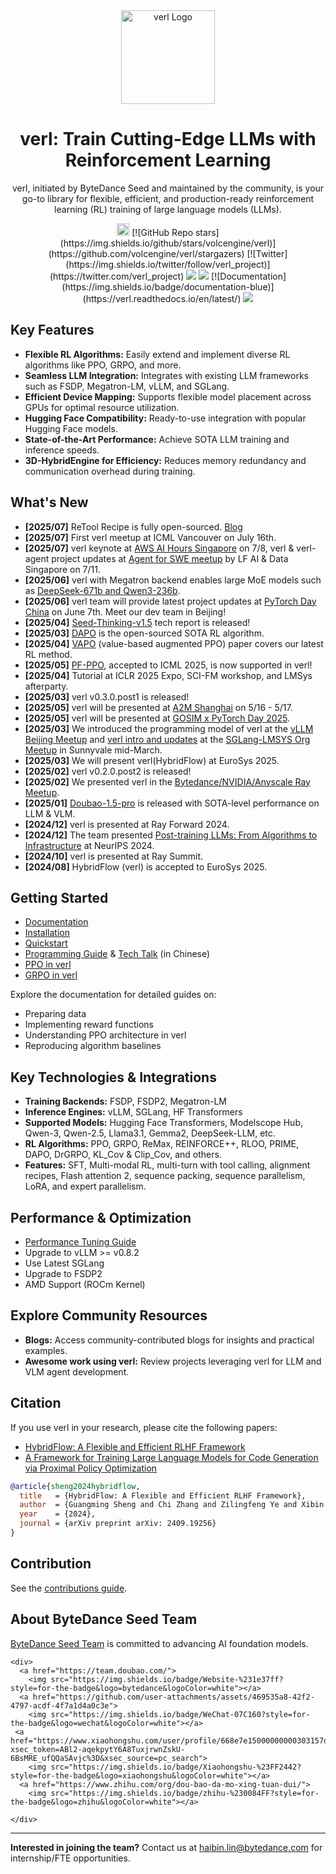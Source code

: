 <div align="center">
    <!--  Logo (optional, replace with a relevant image) -->
    <img src="https://github.com/user-attachments/assets/c42e675e-497c-4508-8bb9-093ad4d1f216" alt="verl Logo" width="150">
    <br>
    <h1>verl: Train Cutting-Edge LLMs with Reinforcement Learning</h1>
    <p>verl, initiated by ByteDance Seed and maintained by the community, is your go-to library for flexible, efficient, and production-ready reinforcement learning (RL) training of large language models (LLMs).</p>
</div>

<div align="center">
    <!-- Badges -->
    <a href="https://deepwiki.com/volcengine/verl"><img src="https://devin.ai/assets/deepwiki-badge.png" alt="Ask DeepWiki.com" style="height:20px;"></a>
    [![GitHub Repo stars](https://img.shields.io/github/stars/volcengine/verl)](https://github.com/volcengine/verl/stargazers)
    [![Twitter](https://img.shields.io/twitter/follow/verl_project)](https://twitter.com/verl_project)
    <a href="https://join.slack.com/t/verlgroup/shared_invite/zt-2w5p9o4c3-yy0x2Q56s_VlGLsJ93A6vA"><img src="https://img.shields.io/badge/Slack-verl-blueviolet?logo=slack&amp"></a>
    <a href="https://arxiv.org/pdf/2409.19256"><img src="https://img.shields.io/static/v1?label=EuroSys&message=Paper&color=red"></a>
    [![Documentation](https://img.shields.io/badge/documentation-blue)](https://verl.readthedocs.io/en/latest/)
    <a href="https://raw.githubusercontent.com/eric-haibin-lin/verl-community/refs/heads/main/WeChat.JPG"><img src="https://img.shields.io/badge/微信-green?logo=wechat&amp"></a>
</div>

## Key Features

*   **Flexible RL Algorithms:** Easily extend and implement diverse RL algorithms like PPO, GRPO, and more.
*   **Seamless LLM Integration:** Integrates with existing LLM frameworks such as FSDP, Megatron-LM, vLLM, and SGLang.
*   **Efficient Device Mapping:** Supports flexible model placement across GPUs for optimal resource utilization.
*   **Hugging Face Compatibility:** Ready-to-use integration with popular Hugging Face models.
*   **State-of-the-Art Performance:** Achieve SOTA LLM training and inference speeds.
*   **3D-HybridEngine for Efficiency:** Reduces memory redundancy and communication overhead during training.

## What's New

*   **[2025/07]** ReTool Recipe is fully open-sourced. [Blog](https://www.notion.so/verl-reTool-recipe-Using-multi-round-conversations-and-code-sandboxing-to-improve-the-math-of-large-23a8b5b7feba80b386b2e5b5e3c1cde0)
*   **[2025/07]** First verl meetup at ICML Vancouver on July 16th.
*   **[2025/07]** verl keynote at [AWS AI Hours Singapore](https://pages.awscloud.com/aws-ai-hours-sg.html#agenda) on 7/8, verl & verl-agent project updates at [Agent for SWE meetup](https://lu.ma/e498qhsi) by LF AI & Data Singapore on 7/11.
*   **[2025/06]** verl with Megatron backend enables large MoE models such as [DeepSeek-671b and Qwen3-236b](https://verl.readthedocs.io/en/latest/perf/dpsk.html).
*   **[2025/06]** verl team will provide latest project updates at [PyTorch Day China](https://www.lfasiallc.com/pytorch-day-china/) on June 7th. Meet our dev team in Beijing!
*   **[2025/04]** [Seed-Thinking-v1.5](https://github.com/ByteDance-Seed/Seed-Thinking-v1.5/blob/main/seed-thinking-v1.5.pdf) tech report is released!
*   **[2025/03]** [DAPO](https://dapo-sia.github.io/) is the open-sourced SOTA RL algorithm.
*   **[2025/04]** [VAPO](https://arxiv.org/pdf/2504.05118) (value-based augmented PPO) paper covers our latest RL method.
*   **[2025/05]** [PF-PPO](https://arxiv.org/abs/2409.06957), accepted to ICML 2025, is now supported in verl!
*   **[2025/04]** Tutorial at ICLR 2025 Expo, SCI-FM workshop, and LMSys afterparty.
*   **[2025/03]** verl v0.3.0.post1 is released!
*   **[2025/05]** verl will be presented at [A2M Shanghai](https://a2m.msup.com.cn/home/?aid=4488&city=shanghai) on 5/16 - 5/17.
*   **[2025/05]** verl will be presented at [GOSIM x PyTorch Day 2025](https://paris2025.gosim.org/).
*   **[2025/03]** We introduced the programming model of verl at the [vLLM Beijing Meetup](https://mp.weixin.qq.com/s/n77GibL2corAtQHtVEAzfg) and [verl intro and updates](https://github.com/eric-haibin-lin/verl-community/blob/main/slides/verl-lmsys-meetup.pdf) at the [SGLang-LMSYS Org Meetup](https://lu.ma/ntjrr7ig) in Sunnyvale mid-March.
*   **[2025/03]** We will present verl(HybridFlow) at EuroSys 2025.
*   **[2025/02]** verl v0.2.0.post2 is released!
*   **[2025/02]** We presented verl in the <a href="https://lu.ma/ji7atxux">Bytedance/NVIDIA/Anyscale Ray Meetup</a>.
*   **[2025/01]** [Doubao-1.5-pro](https://team.doubao.com/zh/special/doubao_1_5_pro) is released with SOTA-level performance on LLM & VLM.
*   **[2024/12]** verl is presented at Ray Forward 2024.
*   **[2024/12]** The team presented <a href="https://neurips.cc/Expo/Conferences/2024/workshop/100677">Post-training LLMs: From Algorithms to Infrastructure</a> at NeurIPS 2024.
*   **[2024/10]** verl is presented at Ray Summit.
*   **[2024/08]** HybridFlow (verl) is accepted to EuroSys 2025.

## Getting Started

*   [Documentation](https://verl.readthedocs.io/en/latest/index.html)
*   [Installation](https://verl.readthedocs.io/en/latest/start/install.html)
*   [Quickstart](https://verl.readthedocs.io/en/latest/start/quickstart.html)
*   [Programming Guide](https://verl.readthedocs.io/en/latest/hybrid_flow.html) & [Tech Talk](https://hcqnc.xetlk.com/sl/3vACOK) (in Chinese)
*   [PPO in verl](https://verl.readthedocs.io/en/latest/algo/ppo.html)
*   [GRPO in verl](https://verl.readthedocs.io/en/latest/algo/grpo.html)

Explore the documentation for detailed guides on:

*   Preparing data
*   Implementing reward functions
*   Understanding PPO architecture in verl
*   Reproducing algorithm baselines

## Key Technologies & Integrations

*   **Training Backends:** FSDP, FSDP2, Megatron-LM
*   **Inference Engines:** vLLM, SGLang, HF Transformers
*   **Supported Models:** Hugging Face Transformers, Modelscope Hub, Qwen-3, Qwen-2.5, Llama3.1, Gemma2, DeepSeek-LLM, etc.
*   **RL Algorithms:** PPO, GRPO, ReMax, REINFORCE++, RLOO, PRIME, DAPO, DrGRPO, KL_Cov & Clip_Cov, and others.
*   **Features:** SFT, Multi-modal RL, multi-turn with tool calling, alignment recipes, Flash attention 2, sequence packing, sequence parallelism, LoRA, and expert parallelism.

## Performance & Optimization

*   [Performance Tuning Guide](https://verl.readthedocs.io/en/latest/perf/perf_tuning.html)
*   Upgrade to vLLM >= v0.8.2
*   Use Latest SGLang
*   Upgrade to FSDP2
*   AMD Support (ROCm Kernel)

## Explore Community Resources

*   **Blogs:** Access community-contributed blogs for insights and practical examples.
*   **Awesome work using verl:** Review projects leveraging verl for LLM and VLM agent development.

## Citation

If you use verl in your research, please cite the following papers:

*   [HybridFlow: A Flexible and Efficient RLHF Framework](https://arxiv.org/abs/2409.19256v2)
*   [A Framework for Training Large Language Models for Code Generation via Proximal Policy Optimization](https://i.cs.hku.hk/~cwu/papers/gmsheng-NL2Code24.pdf)

```bibtex
@article{sheng2024hybridflow,
  title   = {HybridFlow: A Flexible and Efficient RLHF Framework},
  author  = {Guangming Sheng and Chi Zhang and Zilingfeng Ye and Xibin Wu and Wang Zhang and Ru Zhang and Yanghua Peng and Haibin Lin and Chuan Wu},
  year    = {2024},
  journal = {arXiv preprint arXiv: 2409.19256}
}
```

## Contribution

See the [contributions guide](CONTRIBUTING.md).

## About ByteDance Seed Team

[ByteDance Seed Team](https://team.doubao.com/) is committed to advancing AI foundation models.

```
<div>
  <a href="https://team.doubao.com/">
    <img src="https://img.shields.io/badge/Website-%231e37ff?style=for-the-badge&logo=bytedance&logoColor=white"></a>
  <a href="https://github.com/user-attachments/assets/469535a8-42f2-4797-acdf-4f7a1d4a0c3e">
    <img src="https://img.shields.io/badge/WeChat-07C160?style=for-the-badge&logo=wechat&logoColor=white"></a>
 <a href="https://www.xiaohongshu.com/user/profile/668e7e15000000000303157d?xsec_token=ABl2-aqekpytY6A8TuxjrwnZskU-6BsMRE_ufQQaSAvjc%3D&xsec_source=pc_search">
    <img src="https://img.shields.io/badge/Xiaohongshu-%23FF2442?style=for-the-badge&logo=xiaohongshu&logoColor=white"></a>
  <a href="https://www.zhihu.com/org/dou-bao-da-mo-xing-tuan-dui/">
    <img src="https://img.shields.io/badge/zhihu-%230084FF?style=for-the-badge&logo=zhihu&logoColor=white"></a>

</div>
```

---

**Interested in joining the team?** Contact us at [haibin.lin@bytedance.com](mailto:haibin.lin@bytedance.com) for internship/FTE opportunities.